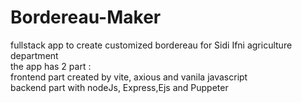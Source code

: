 # Bordereau-Maker
fullstack app to create customized bordereau for Sidi Ifni agriculture department  
the app has 2 part :  
frontend part created by vite, axious and vanila javascript  
backend part with nodeJs, Express,Ejs and Puppeter